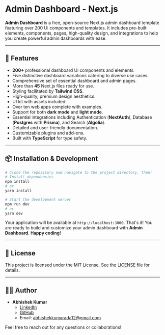# Admin Dashboard - Next.js

**Admin Dashboard** is a free, open-source Next.js admin dashboard template featuring over 200 UI components and templates. It includes pre-built elements, components, pages, high-quality design, and integrations to help you create powerful admin dashboards with ease.

---

## 🚀 Features

- **200+** professional dashboard UI components and elements.
- Five distinctive dashboard variations catering to diverse use cases.
- Comprehensive set of essential dashboard and admin pages.
- More than **45** Next.js files ready for use.
- Styling facilitated by **Tailwind CSS**.
- High-quality, premium design aesthetics.
- UI kit with assets included.
- Over ten web apps complete with examples.
- Support for both **dark mode** and **light mode**.
- Essential integrations including Authentication (**NextAuth**), Database (**Postgres** with **Prisma**), and Search (**Algolia**).
- Detailed and user-friendly documentation.
- Customizable plugins and add-ons.
- Built with **TypeScript** for type safety.

---

## 📦 Installation & Development

```bash
# Clone the repository and navigate to the project directory, then:
# Install dependencies
npm install
# or
yarn install

# Start the development server
npm run dev
# or
yarn dev
```

Your application will be available at `http://localhost:3000`. That's it! You are ready to build and customize your admin dashboard with **Admin Dashboard**. **Happy coding!**

---

## 📄 License

This project is licensed under the MIT License. See the [LICENSE](LICENSE) file for details.

---

## 🙋‍♂️ Author

- **Abhishek Kumar**
  - [LinkedIn](https://www.linkedin.com/in/abhishek-kumar-92157823a/)
  - [GitHub](https://github.com/kumarabhishek188)
  - Email: [abhishekkumarada12@gmail.com](mailto:abhishekkumarada12@gmail.com)

Feel free to reach out for any questions or collaborations!
